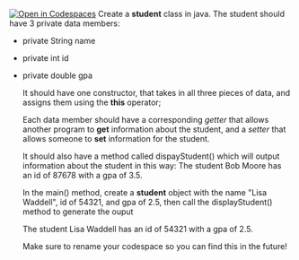 [![Open in Codespaces](https://classroom.github.com/assets/launch-codespace-2972f46106e565e64193e422d61a12cf1da4916b45550586e14ef0a7c637dd04.svg)](https://classroom.github.com/open-in-codespaces?assignment_repo_id=20349768)
Create a **student** class in java. 
The student should have 3  private data members:
* private String name
* private int id
* private double gpa

  It should have one constructor, that takes in all three pieces of data, and assigns them using the **this** operator;

  Each data member should have a corresponding *getter* that allows another program to **get** information about the student, and a *setter* that allows someone to **set**  information for the student.

  It should also have a method called dispayStudent() which will output information about the student in this way:
  The student Bob Moore has an id of 87678 with a gpa of 3.5.

  In the main() method, create a **student** object  with the name "Lisa Waddell", id of 54321, and gpa of 2.5, then call the displayStudent() method to generate the ouput

  The student Lisa Waddell has an id of 54321 with a gpa of 2.5.

  Make sure to rename your codespace so you can find this in the future!
  
